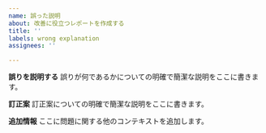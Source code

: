 ```yaml
---
name: 誤った説明
about: 改善に役立つレポートを作成する
title: ''
labels: wrong explanation
assignees: ''

---
```


**誤りを説明する**
誤りが何であるかについての明確で簡潔な説明をここに書きます。

**訂正案**
訂正案についての明確で簡潔な説明をここに書きます。

**追加情報**
ここに問題に関する他のコンテキストを追加します。
